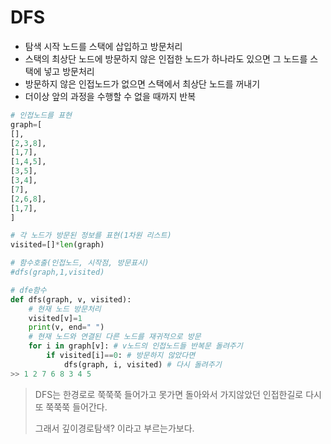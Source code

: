 # DFS

- 탐색 시작 노드를 스택에 삽입하고 방문처리
- 스택의 최상단 노드에 방문하지 않은 인접한 노드가 하나라도 있으면 그 노드를 스택에 넣고 방문처리
- 방문하지 않은 인접노드가 없으면 스택에서 최상단 노드를 꺼내기
- 더이상 앞의 과정을 수행할 수 없을 때까지 반복

```python
# 인접노드를 표현
graph=[
[],
[2,3,8],
[1,7],
[1,4,5],
[3,5],
[3,4],
[7],
[2,6,8],
[1,7],
]

# 각 노드가 방문된 정보를 표현(1차원 리스트)
visited=[]*len(graph)

# 함수호출(인접노드, 시작점, 방문표시)
#dfs(graph,1,visited)

# dfe함수
def dfs(graph, v, visited):
	# 현재 노드 방문처리
	visited[v]=1
	print(v, end=" ")
	# 현재 노드와 연결된 다른 노드를 재귀적으로 방문
	for i in graph[v]: # v노드의 인접노드들 반복문 돌려주기
		if visited[i]==0: # 방문하지 않았다면
			dfs(graph, i, visited) # 다시 돌려주기
>> 1 2 7 6 8 3 4 5
```



> DFS는 한경로로 쭉쭉쭉 들어가고 못가면 돌아와서 가지않았던 인접한길로 다시또 쭉쭉쭉 들어간다.
>
> 그래서 깊이경로탐색? 이라고 부르는가보다.